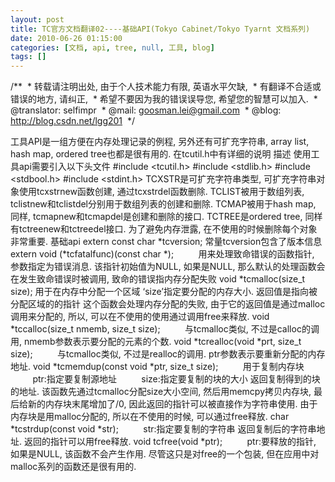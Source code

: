 ```yaml
---
layout: post
title: TC官方文档翻译02----基础API(Tokyo Cabinet/Tokyo Tyarnt 文档系列)
date: 2010-06-26 01:15:00
categories: [文档, api, tree, null, 工具, blog]
tags: []
---
```

/**
 * 转载请注明出处, 由于个人技术能力有限, 英语水平欠缺,
 * 有翻译不合适或错误的地方, 请纠正,
 * 希望不要因为我的错误误导您, 希望您的智慧可以加入.
 * @translator: selfimpr
 * @mail: goosman.lei@gmail.com
 * @blog: http://blog.csdn.net/lgg201
 */
 

工具API是一组方便在内存处理记录的例程, 另外还有可扩充字符串, array list,
hash map, ordered tree也都是很有用的. 在tcutil.h中有详细的说明
描述
使用工具api需要引入以下头文件
#include <tcutil.h>
#include <stdlib.h>
#include <stdbool.h>
#include <stdint.h>
TCXSTR是可扩充字符串类型, 可扩充字符串对象使用tcxstrnew函数创建, 通过tcxstrdel函数删除. TCLIST被用于数组列表, tclistnew和tclistdel分别用于数组列表的创建和删除. TCMAP被用于hash map, 同样, tcmapnew和tcmapdel是创建和删除的接口. TCTREE是ordered tree, 同样有tctreenew和tctreedel接口. 为了避免内存泄露, 在不使用的时候删除每个对象非常重要.
基础api
extern const char *tcversion;
常量tcversion包含了版本信息
extern void (*tcfatalfunc)(const char *);
         用来处理致命错误的函数指针, 参数指定为错误消息. 该指针初始值为NULL, 如果是NULL, 那么默认的处理函数会在发生致命错误时被调用, 致命的错误指内存分配失败
void *tcmalloc(size_t size);
用于在内存中分配一个区域
‘size’指定要分配的内存大小. 
返回值是指向被分配区域的的指针
这个函数会处理内存分配的失败, 由于它的返回值是通过malloc调用来分配的, 所以, 可以在不使用的使用通过调用free来释放.
void *tccalloc(size_t nmemb, size_t size);
         与tcmalloc类似, 不过是calloc的调用, nmemb参数表示要分配的元素的个数.
void *tcrealloc(void *prt, size_t size);
         与tcmalloc类似, 不过是realloc的调用. ptr参数表示要重新分配的内存地址.
void *tcmemdup(const void *ptr, size_t
size);
         用于复制内存块
         ptr:指定要复制源地址
         size:指定要复制的块的大小
返回复制得到的块的地址.
该函数先通过tcmalloc分配size大小空间, 然后用memcpy拷贝内存块, 最后给新的内存块末尾增加了/0, 因此返回的指针可以被直接作为字符串使用. 由于内存块是用malloc分配的, 所以在不使用的时候, 可以通过free释放.
char *tcstrdup(const void *str);
         str:指定要复制的字符串
返回复制后的字符串地址. 返回的指针可以用free释放.
void tcfree(void *ptr);
         ptr:要释放的指针, 如果是NULL, 该函数不会产生作用.
尽管这只是对free的一个包装, 但在应用中对malloc系列的函数还是很有用的.
 
